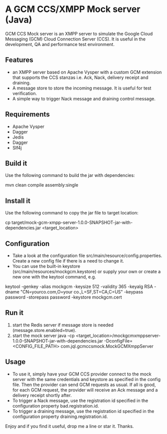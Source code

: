 # A GCM CCS/XMPP Mock server (Java)

GCM CCS Mock server is an XMPP server to simulate the Google Cloud Messaging (GCM) Cloud Connection Server (CCS).
It is useful in the development, QA and performance test environment.

## Features
* an XMPP server based on Apache Vysper with a custom GCM extension that supports the CCS stanzas i.e. Ack, Nack, delivery receipt and draining.
* A message store to store the incoming message. It is useful for test verification.
* A simple way to trigger Nack message and draining control message.

## Requirements
* Apache Vysper
* Dagger
* Jedis
* Dagger
* Slf4j

## Build it

Use the following command to build the jar with dependencies:

mvn clean compile assembly:single

## Install it

Use the following command to copy the jar file to target location:

cp target/mock-gcm-xmpp-server-1.0.0-SNAPSHOT-jar-with-dependencies.jar <target_location>

## Configuration

* Take a look at the configuration file src/main/resource/config.properties. Create a new config file if there is a need to change it.
* You can use the built-in keystore (src/main/resources/mockgcm.keystore) or supply your own or create a new one with the keytool command, e.g.

keytool -genkey -alias mockgcm -keysize 512 -validity 365 -keyalg RSA -dname "CN=yourco.com,O=your co.,L=SF,ST=CA,C=US" -keypass password -storepass password -keystore mockgcm.cert


## Run it

1. start the Redis server if message store is needed (message.store.enabled=true).
2. start the mock server
java -cp <target_location>/mockgcmxmppserver-1.0.0-SNAPSHOT-jar-with-dependencies.jar -DconfigFile=<CONFIG_FILE_PATH> com.jql.gcmccsmock.MockGCMXmppServer

## Usage

* To use it, simply have your GCM CCS provider connect to the mock server with the same credentials and keystore as specified in the config file. Then the provider can send GCM requests as usual. If all is good, for each GCM request, the provider will receive an Ack message and a delivery receipt shortly after.
* To trigger a Nack message, use the registration id specified in the configuration property bad.registration.id.
* To trigger a draining message, use the registration id specified in the configuration property draining.registration.id.

Enjoy and if you find it useful, drop me a line or star it. Thanks.
